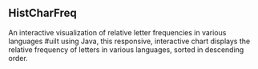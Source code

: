 ## HistCharFreq
An interactive visualization of relative letter frequencies in various languages
#uilt using Java, this responsive, interactive chart displays the relative frequency of letters in various languages, sorted in descending order.
